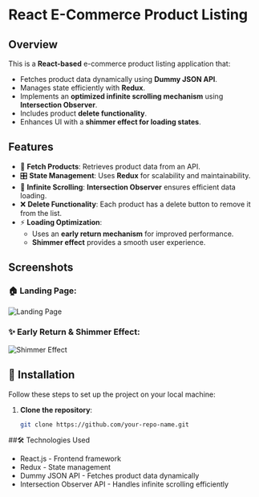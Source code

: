 # React E-Commerce Product Listing

## Overview
This is a **React-based** e-commerce product listing application that:
- Fetches product data dynamically using **Dummy JSON API**.
- Manages state efficiently with **Redux**.
- Implements an **optimized infinite scrolling mechanism** using **Intersection Observer**.
- Includes product **delete functionality**.
- Enhances UI with a **shimmer effect for loading states**.

## Features
- 🔄 **Fetch Products**: Retrieves product data from an API.
- 🎛 **State Management**: Uses **Redux** for scalability and maintainability.
- 🔁 **Infinite Scrolling**: **Intersection Observer** ensures efficient data loading.
- ❌ **Delete Functionality**: Each product has a delete button to remove it from the list.
- ⚡ **Loading Optimization**: 
  - Uses an **early return mechanism** for improved performance.
  - **Shimmer effect** provides a smooth user experience.

## Screenshots
### 🏠 Landing Page:
![Landing Page](Screenshot%202025-02-11%20120439.png)

### ✨ Early Return & Shimmer Effect:
![Shimmer Effect](Screenshot%202025-02-11%20120649.png)

## 🚀 Installation
Follow these steps to set up the project on your local machine:

1. **Clone the repository**:
   ```sh
   git clone https://github.com/your-repo-name.git

##🛠 Technologies Used
- React.js - Frontend framework
- Redux - State management
- Dummy JSON API - Fetches product data dynamically
- Intersection Observer API - Handles infinite scrolling efficiently

